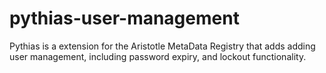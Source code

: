 # pythias-user-management
Pythias is a extension for the Aristotle MetaData Registry that adds adding user management, including password expiry, and lockout functionality.
